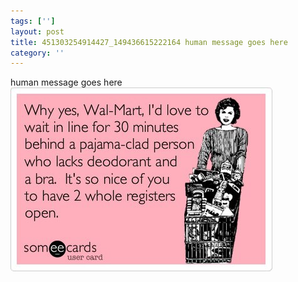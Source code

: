 ```yaml
---
tags: ['']
layout: post
title: 451303254914427_149436615222164 human message goes here
category: ''
---
```

human message goes here
![451303254914427_149436615222164](/uploads/2013-3-10-451303254914427_149436615222164-human-message-goes-here.jpg)

